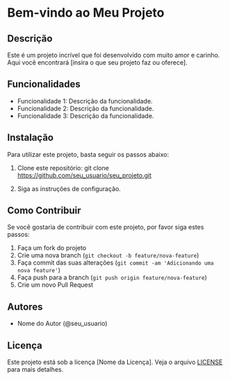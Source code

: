 # Bem-vindo ao Meu Projeto

## Descrição
Este é um projeto incrível que foi desenvolvido com muito amor e carinho. Aqui você encontrará [insira o que seu projeto faz ou oferece].

## Funcionalidades
- Funcionalidade 1: Descrição da funcionalidade.
- Funcionalidade 2: Descrição da funcionalidade.
- Funcionalidade 3: Descrição da funcionalidade.

## Instalação
Para utilizar este projeto, basta seguir os passos abaixo:

1. Clone este repositório:
git clone https://github.com/seu_usuario/seu_projeto.git

3. Siga as instruções de configuração.

## Como Contribuir
Se você gostaria de contribuir com este projeto, por favor siga estes passos:

1. Faça um fork do projeto
2. Crie uma nova branch (`git checkout -b feature/nova-feature`)
3. Faça commit das suas alterações (`git commit -am 'Adicionando uma nova feature'`)
4. Faça push para a branch (`git push origin feature/nova-feature`)
5. Crie um novo Pull Request

## Autores
- Nome do Autor (@seu_usuario)

## Licença
Este projeto está sob a licença [Nome da Licença]. Veja o arquivo [LICENSE](LICENSE) para mais detalhes.
